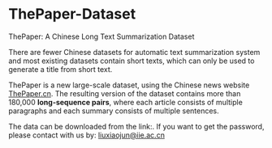 # ThePaper-Dataset
ThePaper: A Chinese Long Text Summarization Dataset

There are fewer Chinese datasets for automatic text summarization system and most existing datasets contain short texts, which can only be used to generate a title from short text.

ThePaper is a new large-scale dataset, using the Chinese news website [ThePaper.cn](https://www.thepaper.cn). The resulting version of the dataset contains more than 180,000 **long-sequence pairs**, where each article consists of multiple paragraphs and each summary consists of multiple sentences. 

The data can be downloaded from the link:. If you want to get the password, please contact with us by: liuxiaojun@iie.ac.cn
